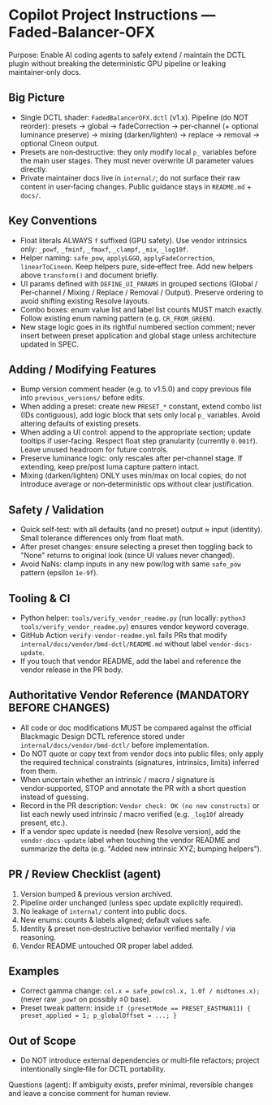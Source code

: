 # Copilot Project Instructions — Faded-Balancer-OFX

Purpose: Enable AI coding agents to safely extend / maintain the DCTL plugin without breaking the deterministic GPU pipeline or leaking maintainer‑only docs.

## Big Picture
- Single DCTL shader: `FadedBalancerOFX.dctl` (v1.x). Pipeline (do NOT reorder): presets → global → fadeCorrection → per‑channel (+ optional luminance preserve) → mixing (darken/lighten) → replace → removal → optional Cineon output.
- Presets are non‑destructive: they only modify local `p_` variables before the main user stages. They must never overwrite UI parameter values directly.
- Private maintainer docs live in `internal/`; do not surface their raw content in user‑facing changes. Public guidance stays in `README.md` + `docs/`.

## Key Conventions
- Float literals ALWAYS `f` suffixed (GPU safety). Use vendor intrinsics only: `_powf`, `_fminf`, `_fmaxf`, `_clampf`, `_mix`, `_log10f`.
- Helper naming: `safe_pow`, `applyLGGO`, `applyFadeCorrection`, `linearToCineon`. Keep helpers pure, side‑effect free. Add new helpers above `transform()` and document briefly.
- UI params defined with `DEFINE_UI_PARAMS` in grouped sections (Global / Per‑channel / Mixing / Replace / Removal / Output). Preserve ordering to avoid shifting existing Resolve layouts.
- Combo boxes: enum value list and label list counts MUST match exactly. Follow existing enum naming pattern (e.g. `CR_FROM_GREEN`).
- New stage logic goes in its rightful numbered section comment; never insert between preset application and global stage unless architecture updated in SPEC.

## Adding / Modifying Features
- Bump version comment header (e.g. to v1.5.0) and copy previous file into `previous_versions/` before edits.
- When adding a preset: create new `PRESET_*` constant, extend combo list (IDs contiguous), add logic block that sets only local `p_` variables. Avoid altering defaults of existing presets.
- When adding a UI control: append to the appropriate section; update tooltips if user‑facing. Respect float step granularity (currently `0.001f`). Leave unused headroom for future controls.
- Preserve luminance logic: only rescales after per‑channel stage. If extending, keep pre/post luma capture pattern intact.
- Mixing (darken/lighten) ONLY uses min/max on local copies; do not introduce average or non‑deterministic ops without clear justification.

## Safety / Validation
- Quick self‑test: with all defaults (and no preset) output ≈ input (identity). Small tolerance differences only from float math.
- After preset changes: ensure selecting a preset then toggling back to "None" returns to original look (since UI values never changed).
- Avoid NaNs: clamp inputs in any new pow/log with same `safe_pow` pattern (epsilon `1e-9f`).

## Tooling & CI
- Python helper: `tools/verify_vendor_readme.py` (run locally: `python3 tools/verify_vendor_readme.py`) ensures vendor keyword coverage.
- GitHub Action `verify-vendor-readme.yml` fails PRs that modify `internal/docs/vendor/bmd-dctl/README.md` without label `vendor-docs-update`.
- If you touch that vendor README, add the label and reference the vendor release in the PR body.

## Authoritative Vendor Reference (MANDATORY BEFORE CHANGES)
- All code or doc modifications MUST be compared against the official Blackmagic Design DCTL reference stored under `internal/docs/vendor/bmd-dctl/` before implementation.
- Do NOT quote or copy text from vendor docs into public files; only apply the required technical constraints (signatures, intrinsics, limits) inferred from them.
- When uncertain whether an intrinsic / macro / signature is vendor‑supported, STOP and annotate the PR with a short question instead of guessing.
- Record in the PR description: `Vendor check: OK (no new constructs)` or list each newly used intrinsic / macro verified (e.g. `_log10f` already present, etc.).
- If a vendor spec update is needed (new Resolve version), add the `vendor-docs-update` label when touching the vendor README and summarize the delta (e.g. "Added new intrinsic XYZ; bumping helpers").

## PR / Review Checklist (agent)
1. Version bumped & previous version archived.
2. Pipeline order unchanged (unless spec update explicitly required).
3. No leakage of `internal/` content into public docs.
4. New enums: counts & labels aligned; default values safe.
5. Identity & preset non‑destructive behavior verified mentally / via reasoning.
6. Vendor README untouched OR proper label added.

## Examples
- Correct gamma change: `col.x = safe_pow(col.x, 1.0f / midtones.x);` (never raw `_powf` on possibly ≤0 base).
- Preset tweak pattern: inside `if (presetMode == PRESET_EASTMAN11) { preset_applied = 1; p_globalOffset = ...; }`

## Out of Scope
- Do NOT introduce external dependencies or multi‑file refactors; project intentionally single‑file for DCTL portability.

Questions (agent): If ambiguity exists, prefer minimal, reversible changes and leave a concise comment for human review.
